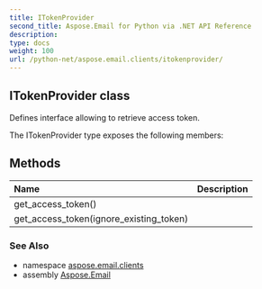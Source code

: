 ```yaml
---
title: ITokenProvider
second_title: Aspose.Email for Python via .NET API Reference
description: 
type: docs
weight: 100
url: /python-net/aspose.email.clients/itokenprovider/
---
```


## ITokenProvider class

Defines interface allowing to retrieve access token.

The ITokenProvider type exposes the following members:
## Methods
| Name | Description |
| :- | :- |
|get_access_token()|  |
|get_access_token(ignore_existing_token)|  |

### See Also

* namespace [aspose.email.clients](/email/python-net/aspose.email.clients/)
* assembly [Aspose.Email](/email/python-net/)

